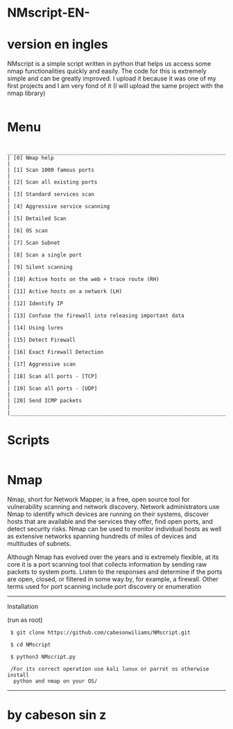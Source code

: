 # NMscript-EN-
# version en ingles
NMscript is a simple script written in python that helps us access some nmap functionalities quickly and easily. The code for this is extremely simple and can be greatly improved. I upload it because it was one of my first projects and I am very fond of it (I will upload the same project with the nmap library)

<IMG SRC = "">

# Menu  

     _________________________________________________________________________________________
    | [0] Nmap help                                                                           |
    | [1] Scan 1000 famous ports                                                              |
    | [2] Scan all existing ports                                                             |
    | [3] Standard services scan                                                              |
    | [4] Aggressive service scanning                                                         |
    | [5] Detailed Scan                                                                       |
    | [6] OS scan                                                                             |
    | [7] Scan Subnet                                                                         |
    | [8] Scan a single port                                                                  |
    | [9] Silent scanning                                                                     |
    | [10] Active hosts on the web + trace route (RH)                                         |
    | [11] Active hosts on a network (LH)                                                     |
    | [12] Identify IP                                                                        |
    | [13] Confuse the firewall into releasing important data                                 |
    | [14] Using lures                                                                        | 
    | [15] Detect Firewall                                                                    |
    | [16] Exact Firewall Detection                                                           |
    | [17] Aggressive scan                                                                    |
    | [18] Scan all ports - [TCP]                                                             |
    | [19] Scan all ports - [UDP]                                                             |
    | [20] Send ICMP packets                                                                  |
    |_________________________________________________________________________________________|
   
# Scripts	
 <IMG SRC = "">   
    
# Nmap
Nmap, short for Network Mapper, is a free, open source tool for vulnerability scanning and network discovery. Network administrators use Nmap to identify which devices are running on their systems, discover hosts that are available and the services they offer, find open ports, and detect security risks. Nmap can be used to monitor individual hosts as well as extensive networks spanning hundreds of miles of devices and multitudes of subnets.

Although Nmap has evolved over the years and is extremely flexible, at its core it is a port scanning tool that collects information by sending raw packets to system ports. Listen to the responses and determine if the ports are open, closed, or filtered in some way by, for example, a firewall. Other terms used for port scanning include port discovery or enumeration





--------------------------------
> 
Installation
> 
 (run as root)
 
     $ git clone https://github.com/cabesonwiliams/NMscript.git 
    
     $ cd NMscript   
	
     $ python3 NMscript.py
	
     /For its correct operation use kali lunux or parrot os otherwise install
      python and nmap on your OS/
	

--------------------------------
	
# by cabeson sin z
